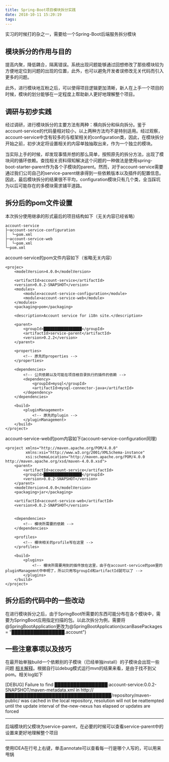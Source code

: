 ```yaml
---
title: Spring-Boot项目模块拆分实践
date: 2018-10-11 15:20:19
tags:
---
```


实习的时候打的杂之一，需要给一个Spring-Boot后端服务拆分模块

<!-- more -->

## 模块拆分的作用与目的

提高内聚，降低耦合，隔离错误。系统出现问题能够通过回想修改了那些模块较为方便地定位到问题的出现的位置，此外，也可以避免开发者误修改无关代码而引入更多的问题。

此外，进行模块地互粉之后，可以使得项目逻辑更加清晰，新人在上手一个项目的时候，模块的划分能够在一定程度上帮助新人更好地理解整个项目。

## 调研与初步实践

经过调研，进行模块拆分的主要方法有两种：横向拆分和纵向拆分。鉴于account-service的代码量相对较小，以上两种方法均不是特别适用。经过观察，account-service中含有较多的与框架相关的configuration类，因此，在模块拆分开始之前，初步决定将设置相关的内容单独抽取出来，作为一个独立的模块。

当实际上手的时候，却发现事情并想的那么简单，按照原先的拆分方法，出现了模块间的循环依赖。查找相关资料得知解决这个问题的一种做法是使用spring-boot-starter-parent作为各个子模块的parent。然而，对于account-service需要通过我们公司自己的service-parent继承得到一些依赖版本以及插件的配置信息。因此，最后模块拆分的结果很不平均，configuration模块只有几个类，全当踩坑为以后可能存在的多模块需求铺平道路。

## 拆分后的pom文件设置

 本次拆分使用继承的形式最后的项目结构如下（无关内容已经省略）
```
account-service
├─account-service-configuration
│  └─pom.xml
├─account-service-web
│  └─pom.xml
└─pom.xml
```

account-service的pom文件内容如下（省略无关内容）
```
<projec>
    <modelVersion>4.0.0</modelVersion>

    <artifactId>account-service</artifactId>
    <version>0.0.2-SNAPSHOT</version>
    <modules>
        <module>account-service-configuration</module>
        <module>account-service-web</module>
    </modules>
    <packaging>pom</packaging>

    <description>Account service for i18n site.</description>

    <parent>
        <groupId>█████████████████</groupId>
        <artifactId>service-parent</artifactId>
        <version>0.2.2</version>
    </parent>

    <properties>
        <!-- 原先的properties -->
    </properties>

    <dependencies>
        <!-- 公共依赖以及可能在项目根目录执行的插件的依赖 -->
        <dependency>
            <groupId>mysql</groupId>
            <artifactId>mysql-connector-java</artifactId>
        </dependency>
    </dependencies>

    <build>
        <pluginManagement>
            <!-- 原先的plugin -->
        </pluginManagement>
    </build>
</project>

```

account-service-web的pom内容如下(account-service-configuration同理)
```
<project xmlns="http://maven.apache.org/POM/4.0.0"
         xmlns:xsi="http://www.w3.org/2001/XMLSchema-instance"
         xsi:schemaLocation="http://maven.apache.org/POM/4.0.0 http://maven.apache.org/xsd/maven-4.0.0.xsd">
    <parent>
        <artifactId>account-service</artifactId>
        <groupId>█████████████████</groupId>
        <version>0.0.2-SNAPSHOT</version>
    </parent>
    <modelVersion>4.0.0</modelVersion>
    <packaging>jar</packaging>

    <artifactId>account-service-web</artifactId>
    <version>0.0.2-SNAPSHOT</version>


    <dependencies>
        <!-- 模块所需要的依赖 -->
    </dependencies>

    <profiles>
        <!-- 模块相关的profile写在这里 -->
    </profiles>

    <build>
        <plugins>
            <!-- 模块所需要用到的插件放在这里，由于在account-service的pom里的pluginManagemnt中申明了，所以只用写groupId和artifactId就可以了 -->
        </plugins>
    </build>
</project>

```


## 拆分后的代码中的一些改动

在进行模块拆分之后，由于SpringBoot所需要的东西可能分布在各个模块中，需要为SpringBoot应用指定扫描的包。以此次拆分为例，需要将@SpringBootApplication更改为@SpringBootApplication(scanBasePackages = "█████████████████.account")

## 一些注意事项以及技巧


在最开始单独build一个依赖别的子模块（已经单独install）的子模块会出现一些问题 [相关解释](https://stackoverflow.com/questions/808516/maven-and-dependent-modules)。根据自行以debug模式运行mvn的结果来看，是由于找不到父pom。相关log如下

[DEBUG] Failure to find █████████████████:account-service:0.0.2-SNAPSHOT/maven-metadata.xml in http://██████████████████████████████████/repository/maven-public/ was cached in the local repository, resolution will not be reattempted until the update interval of the-new-nexus has elapsed or updates are forced

---

后端模块的父模块为service-parent，在必要的时候可以查看service-parent中的设置来更好地理解整个项目

---

使用IDEA在行号上右键，单击annotate可以查看每一行是哪个人写的，可以用来甩锅